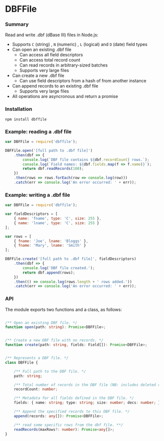 # DBFFile

### Summary

Read and write .dbf (dBase III) files in Node.js:

- Supports `C` (string) , `N` (numeric) , `L` (logical) and `D` (date) field types
- Can open an existing .dbf file
  - Can access all field descriptors
  - Can access total record count
  - Can read records in arbitrary-sized batches
  - Supports very large files
- Can create a new .dbf file
  - Can use field descriptors from a hash of from another instance
- Can append records to an existing .dbf file
  - Supports very large files
- All operations are asyncronous and return a promise

### Installation

`npm install dbffile`

### Example: reading a .dbf file

```javascript
var DBFFile = require('dbffile');

DBFFile.open('[full path to .dbf file]')
    .then(dbf => {
        console.log(`DBF file contains ${dbf.recordCount} rows.`);
        console.log(`Field names: ${dbf.fields.map(f => f.name)}`);
        return dbf.readRecords(100);
    })
    .then(rows => rows.forEach(row => console.log(row)))
    .catch(err => console.log('An error occurred: ' + err));
```

### Example: writing a .dbf file

```javascript
var DBFFile = require('dbffile');

var fieldDescriptors = [
    { name: 'fname', type: 'C', size: 255 },
    { name: 'lname', type: 'C', size: 255 }
];

var rows = [
    { fname: 'Joe', lname: 'Bloggs' },
    { fname: 'Mary', lname: 'Smith' }
];

DBFFile.create('[full path to .dbf file]', fieldDescriptors)
    .then(dbf => {
        console.log('DBF file created.');
        return dbf.append(rows);
    })
    .then(() => console.log(rows.length + ' rows added.'))
    .catch(err => console.log('An error occurred: ' + err));
```

### API

The module exports two functions and a class, as follows:

```typescript

/** Open an existing DBF file. */
function open(path: string): Promise<DBFFile>;


/** Create a new DBF file with no records. */
function create(path: string, fields: Field[]): Promise<DBFFile>;


/** Represents a DBF file. */
class DBFFile {

    /** Full path to the DBF file. */
    path: string;

    /** Total number of records in the DBF file (NB: includes deleted records). */
    recordCount: number;

    /** Metadata for all fields defined in the DBF file. */
    fields: { name: string; type: string; size: number; decs: number; }[];

    /** Append the specified records to this DBF file. */
    append(records: any[]): Promise<DBFFile>;

    /** read some specific rows from the dbf file. **/
    readRecords(maxRows?: number): Promise<any[]>;
}
```
